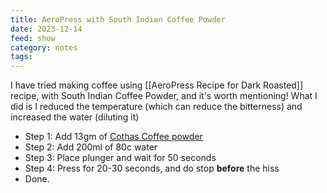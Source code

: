 ```yaml
---
title: AeroPress with South Indian Coffee Powder
date: 2023-12-14
feed: show
category: notes
tags:
---
```


I have tried making coffee using [[AeroPress Recipe for Dark Roasted]] recipe, with South Indian Coffee Powder, and it's worth mentioning! What I did is I reduced the temperature (which can reduce the bitterness) and increased the water (diluting it)

- Step 1: Add 13gm of [Cothas Coffee powder](https://amzn.to/4883fMw)
- Step 2: Add 200ml of 80c water
- Step 3: Place plunger and wait for 50 seconds
- Step 4: Press for 20-30 seconds, and do stop **before** the hiss
- Done.